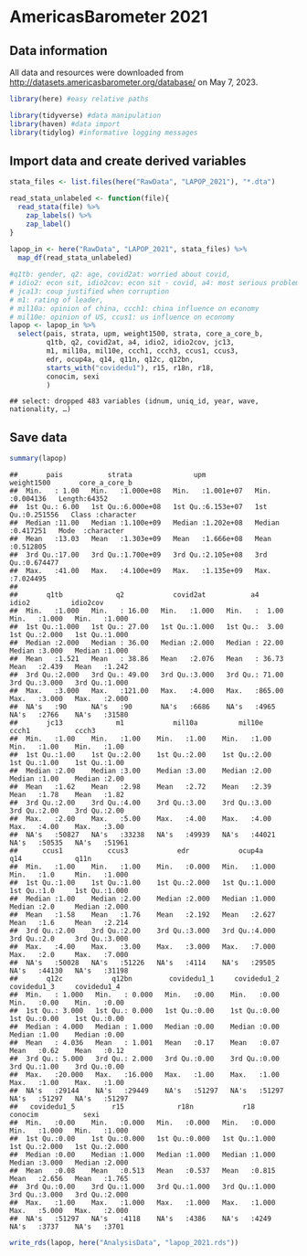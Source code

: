 AmericasBarometer 2021
================

## Data information

All data and resources were downloaded from
<http://datasets.americasbarometer.org/database/> on May 7, 2023.

``` r
library(here) #easy relative paths
```

``` r
library(tidyverse) #data manipulation
library(haven) #data import
library(tidylog) #informative logging messages
```

## Import data and create derived variables

``` r
stata_files <- list.files(here("RawData", "LAPOP_2021"), "*.dta")

read_stata_unlabeled <- function(file){
  read_stata(file) %>%
    zap_labels() %>%
    zap_label()
}
  
lapop_in <- here("RawData", "LAPOP_2021", stata_files) %>%
  map_df(read_stata_unlabeled)

#q1tb: gender, q2: age, covid2at: worried about covid, 
# idio2: econ sit, idio2cov: econ sit - covid, a4: most serious problem
# jca13: coup justified when corruption
# m1: rating of leader, 
# mil10a: opinion of china, ccch1: china influence on economy
# mil10e: opinion of US, ccus1: us influence on economy
lapop <- lapop_in %>%
  select(pais, strata, upm, weight1500, strata, core_a_core_b,
         q1tb, q2, covid2at, a4, idio2, idio2cov, jc13,
         m1, mil10a, mil10e, ccch1, ccch3, ccus1, ccus3,
         edr, ocup4a, q14, q11n, q12c, q12bn,
         starts_with("covidedu1"), r15, r18n, r18,
         conocim, sexi
         ) 
```

    ## select: dropped 483 variables (idnum, uniq_id, year, wave, nationality, …)

## Save data

``` r
summary(lapop)
```

    ##       pais           strata               upm              weight1500       core_a_core_b     
    ##  Min.   : 1.00   Min.   :1.000e+08   Min.   :1.001e+07   Min.   :0.004136   Length:64352      
    ##  1st Qu.: 6.00   1st Qu.:6.000e+08   1st Qu.:6.153e+07   1st Qu.:0.251556   Class :character  
    ##  Median :11.00   Median :1.100e+09   Median :1.202e+08   Median :0.417251   Mode  :character  
    ##  Mean   :13.03   Mean   :1.303e+09   Mean   :1.666e+08   Mean   :0.512805                     
    ##  3rd Qu.:17.00   3rd Qu.:1.700e+09   3rd Qu.:2.105e+08   3rd Qu.:0.674477                     
    ##  Max.   :41.00   Max.   :4.100e+09   Max.   :1.135e+09   Max.   :7.024495                     
    ##                                                                                               
    ##       q1tb             q2            covid2at           a4             idio2          idio2cov    
    ##  Min.   :1.000   Min.   : 16.00   Min.   :1.000   Min.   :  1.00   Min.   :1.000   Min.   :1.000  
    ##  1st Qu.:1.000   1st Qu.: 27.00   1st Qu.:1.000   1st Qu.:  3.00   1st Qu.:2.000   1st Qu.:1.000  
    ##  Median :2.000   Median : 36.00   Median :2.000   Median : 22.00   Median :3.000   Median :1.000  
    ##  Mean   :1.521   Mean   : 38.86   Mean   :2.076   Mean   : 36.73   Mean   :2.439   Mean   :1.242  
    ##  3rd Qu.:2.000   3rd Qu.: 49.00   3rd Qu.:3.000   3rd Qu.: 71.00   3rd Qu.:3.000   3rd Qu.:1.000  
    ##  Max.   :3.000   Max.   :121.00   Max.   :4.000   Max.   :865.00   Max.   :3.000   Max.   :2.000  
    ##  NA's   :90      NA's   :90       NA's   :6686    NA's   :4965     NA's   :2766    NA's   :31580  
    ##       jc13             m1            mil10a          mil10e          ccch1           ccch3      
    ##  Min.   :1.00    Min.   :1.00    Min.   :1.00    Min.   :1.00    Min.   :1.00    Min.   :1.00   
    ##  1st Qu.:1.00    1st Qu.:2.00    1st Qu.:2.00    1st Qu.:2.00    1st Qu.:1.00    1st Qu.:1.00   
    ##  Median :2.00    Median :3.00    Median :3.00    Median :2.00    Median :1.00    Median :2.00   
    ##  Mean   :1.62    Mean   :2.98    Mean   :2.72    Mean   :2.39    Mean   :1.78    Mean   :1.82   
    ##  3rd Qu.:2.00    3rd Qu.:4.00    3rd Qu.:3.00    3rd Qu.:3.00    3rd Qu.:2.00    3rd Qu.:2.00   
    ##  Max.   :2.00    Max.   :5.00    Max.   :4.00    Max.   :4.00    Max.   :4.00    Max.   :3.00   
    ##  NA's   :50827   NA's   :33238   NA's   :49939   NA's   :44021   NA's   :50535   NA's   :51961  
    ##      ccus1           ccus3            edr            ocup4a           q14             q11n      
    ##  Min.   :1.00    Min.   :1.00    Min.   :0.000   Min.   :1.000   Min.   :1.0     Min.   :1.000  
    ##  1st Qu.:1.00    1st Qu.:1.00    1st Qu.:2.000   1st Qu.:1.000   1st Qu.:1.0     1st Qu.:1.000  
    ##  Median :1.00    Median :2.00    Median :2.000   Median :1.000   Median :2.0     Median :2.000  
    ##  Mean   :1.58    Mean   :1.76    Mean   :2.192   Mean   :2.627   Mean   :1.6     Mean   :2.214  
    ##  3rd Qu.:2.00    3rd Qu.:2.00    3rd Qu.:3.000   3rd Qu.:4.000   3rd Qu.:2.0     3rd Qu.:3.000  
    ##  Max.   :4.00    Max.   :3.00    Max.   :3.000   Max.   :7.000   Max.   :2.0     Max.   :7.000  
    ##  NA's   :50028   NA's   :51226   NA's   :4114    NA's   :29505   NA's   :44130   NA's   :31198  
    ##       q12c            q12bn         covidedu1_1     covidedu1_2     covidedu1_3     covidedu1_4   
    ##  Min.   : 1.000   Min.   : 0.000   Min.   :0.00    Min.   :0.00    Min.   :0.00    Min.   :0.00   
    ##  1st Qu.: 3.000   1st Qu.: 0.000   1st Qu.:0.00    1st Qu.:0.00    1st Qu.:0.00    1st Qu.:0.00   
    ##  Median : 4.000   Median : 1.000   Median :0.00    Median :0.00    Median :1.00    Median :0.00   
    ##  Mean   : 4.036   Mean   : 1.001   Mean   :0.17    Mean   :0.07    Mean   :0.62    Mean   :0.12   
    ##  3rd Qu.: 5.000   3rd Qu.: 2.000   3rd Qu.:0.00    3rd Qu.:0.00    3rd Qu.:1.00    3rd Qu.:0.00   
    ##  Max.   :20.000   Max.   :16.000   Max.   :1.00    Max.   :1.00    Max.   :1.00    Max.   :1.00   
    ##  NA's   :29144    NA's   :29449    NA's   :51297   NA's   :51297   NA's   :51297   NA's   :51297  
    ##   covidedu1_5         r15             r18n            r18           conocim           sexi      
    ##  Min.   :0.00    Min.   :0.000   Min.   :0.000   Min.   :0.000   Min.   :1.000   Min.   :1.000  
    ##  1st Qu.:0.00    1st Qu.:0.000   1st Qu.:0.000   1st Qu.:1.000   1st Qu.:2.000   1st Qu.:2.000  
    ##  Median :0.00    Median :1.000   Median :1.000   Median :1.000   Median :3.000   Median :2.000  
    ##  Mean   :0.08    Mean   :0.513   Mean   :0.537   Mean   :0.815   Mean   :2.656   Mean   :1.765  
    ##  3rd Qu.:0.00    3rd Qu.:1.000   3rd Qu.:1.000   3rd Qu.:1.000   3rd Qu.:3.000   3rd Qu.:2.000  
    ##  Max.   :1.00    Max.   :1.000   Max.   :1.000   Max.   :1.000   Max.   :5.000   Max.   :2.000  
    ##  NA's   :51297   NA's   :4118    NA's   :4386    NA's   :4249    NA's   :3737    NA's   :3701

``` r
write_rds(lapop, here("AnalysisData", "lapop_2021.rds"))
```
